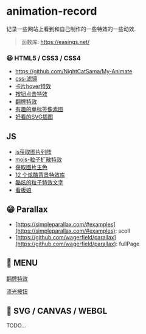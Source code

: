 # animation-record
记录一些网站上看到和自己制作的一些特效的一些动效.

> 函数库: https://easings.net/



### 😆 HTML5 / CSS3 / CSS4

+ https://github.com/NightCatSama/My-Animate
+ [css-滤镜](https://juejin.cn/post/7002829486806794276?utm_source=gold_browser_extension)
+ [卡片hover特效](http://lab.mkblog.cn/mouse_hover/)
+ [按钮点击特效](https://juejin.cn/post/7064404257436336135?utm_source=gold_browser_extension)
+ [翻牌特效](http://www.internetke.com/jsEffects/2015080332/)
+ [有趣的单标签像素图](http://nightcatsama.github.io/My-Animate/pixels/)
+ [好看的SVG插图](https://undraw.co/illustrations)

## JS

+ [js获取图片列阵](https://juejin.cn/post/6975419245635043364)
+ [mojs-粒子扩散特效](https://juejin.cn/post/7061627681464385573?utm_source=gold_browser_extension)
+ [获取图片主色](https://juejin.cn/post/7068590848228720671?utm_source=gold_browser_extension)
+ [12 个炫酷背景特效库](https://segmentfault.com/a/1190000023489878)
+ [酷炫的粒子特效文字](https://nightcatsama.github.io/My-Animate/particle/)
+ [看板娘](https://github.com/xiazeyu/live2d-widget.js)

## 😁 Parallax

+ [https://simpleparallax.com/#examples](https://simpleparallax.com/#examples): scoll
+ [https://github.com/wagerfield/parallax](https://github.com/wagerfield/parallax): fullPage

## 🚀 MENU

[翻牌特效](./fang-pai/index.html)

[流光按钮]()

## 🤔 SVG / CANVAS / WEBGL

TODO...

